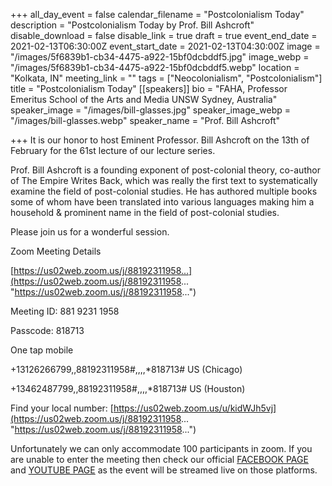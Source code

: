 +++
all_day_event = false
calendar_filename = "Postcolonialism Today"
description = "Postcolonialism Today by Prof. Bill Ashcroft"
disable_download = false
disable_link = true
draft = true
event_end_date = 2021-02-13T06:30:00Z
event_start_date = 2021-02-13T04:30:00Z
image = "/images/5f6839b1-cb34-4475-a922-15bf0dcbddf5.jpg"
image_webp = "/images/5f6839b1-cb34-4475-a922-15bf0dcbddf5.webp"
location = "Kolkata, IN"
meeting_link = ""
tags = ["Neocolonialism", "Postcolonialism"]
title = "Postcolonialism Today"
[[speakers]]
bio = "FAHA, Professor Emeritus School of the Arts and Media UNSW Sydney, Australia"
speaker_image = "/images/bill-glasses.jpg"
speaker_image_webp = "/images/bill-glasses.webp"
speaker_name = "Prof. Bill Ashcroft"

+++
It is our honor to host Eminent Professor. Bill Ashcroft on the 13th of February for the 61st lecture of our lecture series.

Prof. Bill Ashcroft is a founding exponent of post-colonial theory, co-author of The Empire Writes Back, which was really the first text to systematically examine the field of post-colonial studies. He has authored multiple books some of whom have been translated into various languages making him a household & prominent name in the field of post-colonial studies.

Please join us for a wonderful session.

Zoom Meeting Details

[https://us02web.zoom.us/j/88192311958...](https://us02web.zoom.us/j/88192311958... "https://us02web.zoom.us/j/88192311958...")

Meeting ID: 881 9231 1958

Passcode: 818713

One tap mobile

\+13126266799,,88192311958#,,,,*818713# US (Chicago)

\+13462487799,,88192311958#,,,,*818713# US (Houston)

Find your local number: [https://us02web.zoom.us/u/kidWJh5vj](https://us02web.zoom.us/j/88192311958... "https://us02web.zoom.us/j/88192311958...")

Unfortunately we can only accommodate 100 participants in zoom. If you are unable to enter the meeting then check our official [FACEBOOK PAGE](https://www.facebook.com/CalcuttaComparatists1919 "Facebook Page") and [YOUTUBE PAGE](https://www.youtube.com/channel/UCf3NTN5X_eXHa5b8FCabp9Q "Youtube Channel") as the event will be streamed live on those platforms.